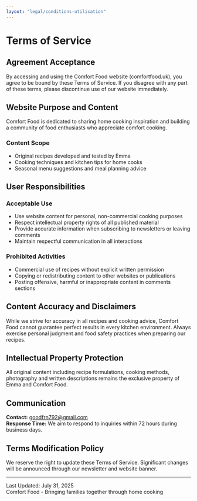 ```yaml
---
layout: "legal/conditions-utilisation"
---
```


# Terms of Service

## Agreement Acceptance

By accessing and using the Comfort Food website (comfortfood.uk), you agree to be bound by these Terms of Service. If you disagree with any part of these terms, please discontinue use of our website immediately. 

## Website Purpose and Content

Comfort Food is dedicated to sharing home cooking inspiration and building a community of food enthusiasts who appreciate comfort cooking.

### Content Scope
- Original recipes developed and tested by Emma
- Cooking techniques and kitchen tips for home cooks  
- Seasonal menu suggestions and meal planning advice

## User Responsibilities

### Acceptable Use
- Use website content for personal, non-commercial cooking purposes
- Respect intellectual property rights of all published material
- Provide accurate information when subscribing to newsletters or leaving comments
- Maintain respectful communication in all interactions

### Prohibited Activities
- Commercial use of recipes without explicit written permission
- Copying or redistributing content to other websites or publications
- Posting offensive, harmful or inappropriate content in comments sections

## Content Accuracy and Disclaimers

While we strive for accuracy in all recipes and cooking advice, Comfort Food cannot guarantee perfect results in every kitchen environment. Always exercise personal judgment and food safety practices when preparing our recipes.

## Intellectual Property Protection

All original content including recipe formulations, cooking methods, photography and written descriptions remains the exclusive property of Emma and Comfort Food.

## Communication

**Contact:** goodfrn792@gmail.com  
**Response Time:** We aim to respond to inquiries within 72 hours during business days.

## Terms Modification Policy

We reserve the right to update these Terms of Service. Significant changes will be announced through our newsletter and website banner.

---

Last Updated: July 31, 2025  
Comfort Food - Bringing families together through home cooking
